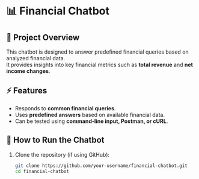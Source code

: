 # 📊 Financial Chatbot

## 📌 Project Overview
This chatbot is designed to answer predefined financial queries based on analyzed financial data.  
It provides insights into key financial metrics such as **total revenue** and **net income changes**.

## ⚡ Features
- Responds to **common financial queries**.
- Uses **predefined answers** based on available financial data.
- Can be tested using **command-line input, Postman, or cURL**.

## 🚀 How to Run the Chatbot
1. Clone the repository (if using GitHub):
   ```bash
   git clone https://github.com/your-username/financial-chatbot.git
   cd financial-chatbot
